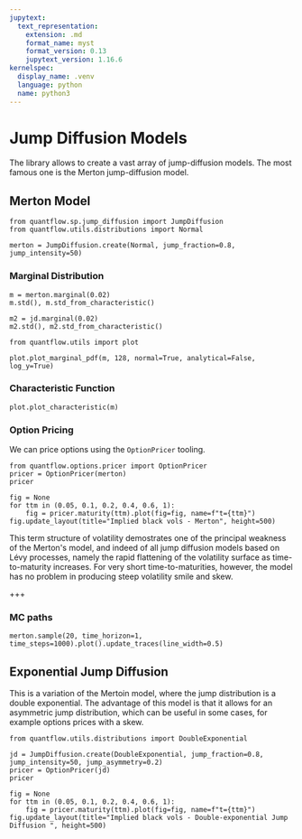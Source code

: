 ```yaml
---
jupytext:
  text_representation:
    extension: .md
    format_name: myst
    format_version: 0.13
    jupytext_version: 1.16.6
kernelspec:
  display_name: .venv
  language: python
  name: python3
---
```


# Jump Diffusion Models

The library allows to create a vast array of jump-diffusion models. The most famous one is the Merton jump-diffusion model.

## Merton Model

```{code-cell} ipython3
from quantflow.sp.jump_diffusion import JumpDiffusion
from quantflow.utils.distributions import Normal

merton = JumpDiffusion.create(Normal, jump_fraction=0.8, jump_intensity=50)
```

### Marginal Distribution

```{code-cell} ipython3
m = merton.marginal(0.02)
m.std(), m.std_from_characteristic()
```

```{code-cell} ipython3
m2 = jd.marginal(0.02)
m2.std(), m2.std_from_characteristic()
```

```{code-cell} ipython3
from quantflow.utils import plot

plot.plot_marginal_pdf(m, 128, normal=True, analytical=False, log_y=True)
```

### Characteristic Function

```{code-cell} ipython3
plot.plot_characteristic(m)
```

### Option Pricing

We can price options using the `OptionPricer` tooling.

```{code-cell} ipython3
from quantflow.options.pricer import OptionPricer
pricer = OptionPricer(merton)
pricer
```

```{code-cell} ipython3
fig = None
for ttm in (0.05, 0.1, 0.2, 0.4, 0.6, 1):
    fig = pricer.maturity(ttm).plot(fig=fig, name=f"t={ttm}")
fig.update_layout(title="Implied black vols - Merton", height=500)
```

This term structure of volatility demostrates one of the principal weakness of the Merton's model, and indeed of all jump diffusion models based on Lévy processes, namely the rapid flattening of the volatility surface as time-to-maturity increases.
For very short time-to-maturities, however, the model has no problem in producing steep volatility smile and skew.

+++

### MC paths

```{code-cell} ipython3
merton.sample(20, time_horizon=1, time_steps=1000).plot().update_traces(line_width=0.5)
```

## Exponential Jump Diffusion

This is a variation of the Mertoin model, where the jump distribution is a double exponential.
The advantage of this model is that it allows for an asymmetric jump distribution, which can be useful in some cases, for example options prices with a skew.

```{code-cell} ipython3
from quantflow.utils.distributions import DoubleExponential

jd = JumpDiffusion.create(DoubleExponential, jump_fraction=0.8, jump_intensity=50, jump_asymmetry=0.2)
pricer = OptionPricer(jd)
pricer
```

```{code-cell} ipython3
fig = None
for ttm in (0.05, 0.1, 0.2, 0.4, 0.6, 1):
    fig = pricer.maturity(ttm).plot(fig=fig, name=f"t={ttm}")
fig.update_layout(title="Implied black vols - Double-exponential Jump Diffusion ", height=500)
```

```{code-cell} ipython3

```
